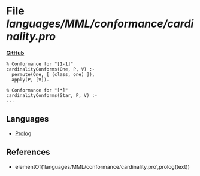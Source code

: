 # File _languages/MML/conformance/cardinality.pro_
**[GitHub](https://github.com/softlang/yas/blob/master/languages/MML/conformance/cardinality.pro)**
```
% Conformance for "[1-1]"
cardinalityConforms(One, P, V) :-
  permute(One, [ (class, one) ]),
  apply(P, [V]).

% Conformance for "[*]"
cardinalityConforms(Star, P, V) :-
...
```

## Languages
* [Prolog](../languages/Prolog.md)

## References
* elementOf('languages/MML/conformance/cardinality.pro',prolog(text))
